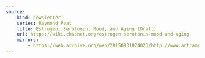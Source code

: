 ```yaml
---
source:
    kind: newsletter 
    series: Raymond Peat
    title: Estrogen, Serotonin, Mood, and Aging (Draft)
    url: https://wiki.chadnet.org/estrogen-serotonin-mood-and-aging
    mirrors:
        - https://web.archive.org/web/20150831074023/http://www.artcamp.com.mx/EZINES/30OpeningEyes/2/serotonin.htm
---
```

